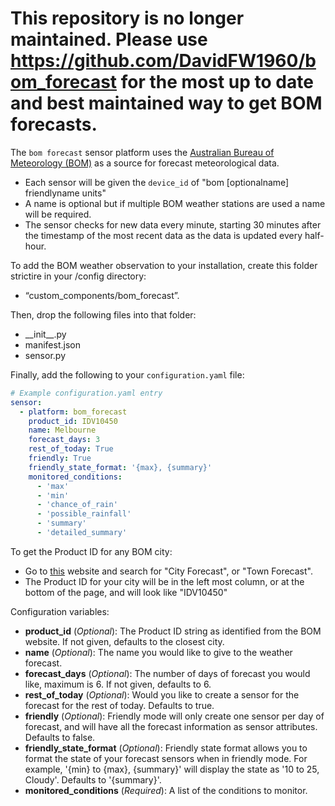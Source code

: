 # This repository is no longer maintained. Please use https://github.com/DavidFW1960/bom_forecast for the most up to date and best maintained way to get BOM forecasts.

The `bom forecast` sensor platform uses the [Australian Bureau of Meteorology (BOM)](http://www.bom.gov.au) as a source for forecast meteorological data.

- Each sensor will be given the `device_id` of "bom [optionalname] friendlyname units"
- A name is optional but if multiple BOM weather stations are used a name will be required.
- The sensor checks for new data every minute, starting 30 minutes after the timestamp of the most recent data as the data is updated every half-hour.

To add the BOM weather observation to your installation, create this folder strictire in your /config directory:
- “custom_components/bom_forecast”.

Then, drop the following files into that folder:
- \_\_init__.py
- manifest.json
- sensor.py

Finally, add the following to your `configuration.yaml` file:

```yaml
# Example configuration.yaml entry
sensor:
  - platform: bom_forecast
    product_id: IDV10450
    name: Melbourne
    forecast_days: 3
    rest_of_today: True
    friendly: True
    friendly_state_format: '{max}, {summary}'
    monitored_conditions:
      - 'max'
      - 'min'
      - 'chance_of_rain'
      - 'possible_rainfall'
      - 'summary'
      - 'detailed_summary'
```

To get the Product ID for any BOM city:
- Go to [this](http://www.bom.gov.au/nsw/observations/map.shtml) website and search for "City Forecast", or "Town Forecast".
- The Product ID for your city will be in the left most column, or at the bottom of the page, and will look like "IDV10450"

Configuration variables:

- **product_id** (*Optional*): The Product ID string as identified from the BOM website.  If not given, defaults to the closest city.
- **name** (*Optional*): The name you would like to give to the weather forecast.
- **forecast_days** (*Optional*): The number of days of forecast you would like, maximum is 6. If not given, defaults to 6.
- **rest_of_today** (*Optional*): Would you like to create a sensor for the forecast for the rest of today. Defaults to true.
- **friendly** (*Optional*): Friendly mode will only create one sensor per day of forecast, and will have all the forecast information as sensor attributes. Defaults to false.
- **friendly_state_format** (*Optional*): Friendly state format allows you to format the state of your forecast sensors when in friendly mode. For example, '{min} to {max}, {summary}' will display the state as '10 to 25, Cloudy'. Defaults to '{summary}'.
- **monitored_conditions** (*Required*): A list of the conditions to monitor.
